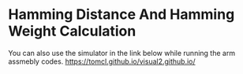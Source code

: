 # Hamming Distance And Hamming Weight Calculation

You can also use the simulator in the link below while running the arm assmebly codes.
https://tomcl.github.io/visual2.github.io/
